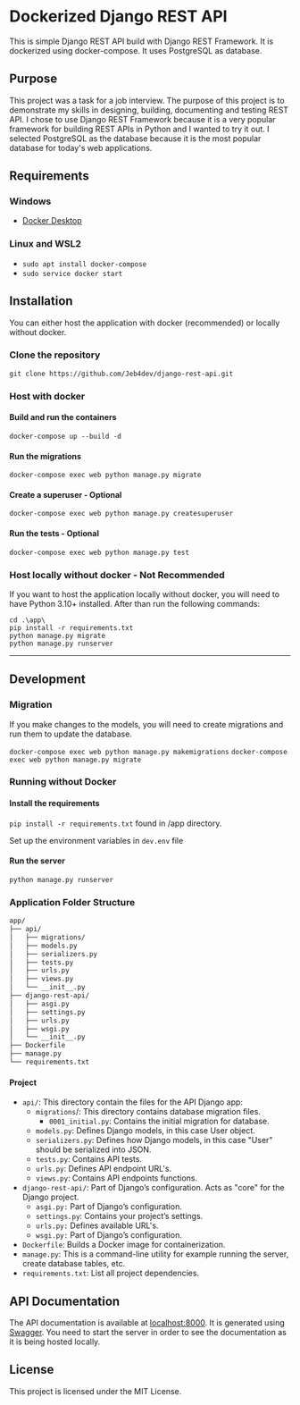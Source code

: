 # Dockerized Django REST API

This is simple Django REST API build with Django REST Framework.
It is dockerized using docker-compose.
It uses PostgreSQL as database.

## Purpose

This project was a task for a job interview.
The purpose of this project is to demonstrate my skills in designing, building, documenting and testing REST API.
I chose to use Django REST Framework because it is a very popular framework for building REST APIs in Python and I
wanted to try it out. I selected PostgreSQL as the database because it is the most popular database for today's web
applications.

## Requirements

### Windows

- [Docker Desktop](https://www.docker.com/products/docker-desktop)

### Linux and WSL2

- ``sudo apt install docker-compose``
- ``sudo service docker start``

## Installation

You can either host the application with docker (recommended) or locally without docker.

### Clone the repository

``git clone https://github.com/Jeb4dev/django-rest-api.git``

### Host with docker

#### Build and run the containers

``docker-compose up --build -d``

#### Run the migrations

``docker-compose exec web python manage.py migrate``

#### Create a superuser - Optional

``docker-compose exec web python manage.py createsuperuser``

#### Run the tests - Optional

``docker-compose exec web python manage.py test``

### Host locally without docker - Not Recommended

If you want to host the application locally without docker, you will need to have Python 3.10+ installed.
After than run the following commands:

````
cd .\app\
pip install -r requirements.txt
python manage.py migrate
python manage.py runserver
````

---

## Development

### Migration

If you make changes to the models, you will need to create migrations and run them to update the database.

``docker-compose exec web python manage.py makemigrations``
``docker-compose exec web python manage.py migrate``

### Running without Docker

#### Install the requirements

``pip install -r requirements.txt`` found in /app directory.

Set up the environment variables in ``dev.env`` file

#### Run the server

``python manage.py runserver``

### Application Folder Structure

````bash
app/
├── api/
│   ├── migrations/
│   ├── models.py
│   ├── serializers.py
│   ├── tests.py
│   ├── urls.py
│   ├── views.py
│   └── __init__.py
├── django-rest-api/
│   ├── asgi.py
│   ├── settings.py
│   ├── urls.py
│   ├── wsgi.py
│   └── __init__.py
├── Dockerfile
├── manage.py
└── requirements.txt
````

#### Project

- `api/`: This directory contain the files for the API Django app:
  - `migrations`/: This directory contains database migration files.
    - `0001_initial.py`: Contains the initial migration for database.
  - `models.py`: Defines Django models, in this case User object.
  - `serializers.py`: Defines how Django models, in this case "User" should be serialized into JSON.
  - `tests.py`: Contains API tests.
  - `urls.py`: Defines API endpoint URL's.
  - `views.py`: Contains API endpoints functions.
- `django-rest-api/`: Part of Django’s configuration. Acts as "core" for the Django project.
  - `asgi.py:` Part of Django’s configuration.
  - `settings.py`: Contains your project’s settings.
  - `urls.py:` Defines available URL's.
  - `wsgi.py:` Part of Django’s configuration.
- `Dockerfile`: Builds a Docker image for containerization.
- `manage.py`: This is a command-line utility for example running the server, create database tables, etc.
- `requirements.txt`: List all project dependencies.

## API Documentation

The API documentation is available at [localhost:8000](http://localhost:8000/). It is generated using
[Swagger](https://swagger.io/). You need to start the server in order to see the documentation as it is being hosted
locally.

## License

This project is licensed under the MIT License.

